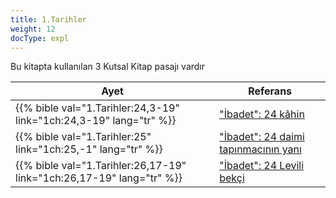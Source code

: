 ```yaml
---
title: 1.Tarihler
weight: 12
docType: expl
---
```


Bu kitapta kullanılan 3 Kutsal Kitap pasajı vardır

| Ayet | Referans |
|-------|-----------|
| {{% bible val="1.Tarihler:24,3-19" link="1ch:24,3-19" lang="tr" %}} | ["İbadet": 24 kâhin](../exampleSite/content/expl/../expl/content/worship/worship-in-the-throne-room#e932) |
| {{% bible val="1.Tarihler:25" link="1ch:25,-1" lang="tr" %}} | ["İbadet":  24 daimi tapınmacının yanı](../exampleSite/content/expl/../expl/content/worship/worship-in-the-throne-room#e932) |
| {{% bible val="1.Tarihler:26,17-19" link="1ch:26,17-19" lang="tr" %}} | ["İbadet": 24 Levili bekçi](../exampleSite/content/expl/../expl/content/worship/worship-in-the-throne-room#e932) |
